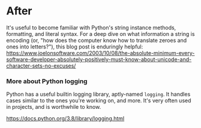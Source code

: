 # After

It's useful to become familiar with Python's string instance methods, formatting, and literal syntax. For a deep dive on what information a string is encoding (or, "how does the computer know how to translate zeroes and ones into letters?"), this blog post is enduringly helpful: https://www.joelonsoftware.com/2003/10/08/the-absolute-minimum-every-software-developer-absolutely-positively-must-know-about-unicode-and-character-sets-no-excuses/

### More about Python logging

Python has a useful builtin logging library, aptly-named `logging`. It handles cases similar
to the ones you're working on, and more. It's very often used in projects, and is worthwhile to know.

https://docs.python.org/3.8/library/logging.html
